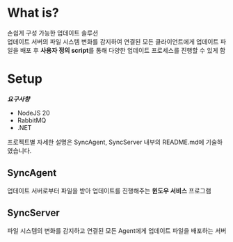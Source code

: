 # What is?
손쉽게 구성 가능한 업데이트 솔루션 <br/>
업데이트 서버의 파일 시스템 변화를 감지하여 연결된 모든 클라이언트에게 업데이트 파일을 배포 후
**사용자 정의 script**를 통해 다양한 업데이트 프로세스를 진행할 수 있게 함

# Setup
***요구사항***
- NodeJS 20
- RabbitMQ
- .NET

프로젝트별 자세한 설명은 SyncAgent, SyncServer 내부의 README.md에 기술하였습니다.

## SyncAgent
업데이트 서버로부터 파일을 받아 업데이트를 진행해주는 **윈도우 서비스** 프로그램

## SyncServer
파일 시스템의 변화를 감지하고 연결된 모든 Agent에게 업데이트 파일을 배포하는 서버
